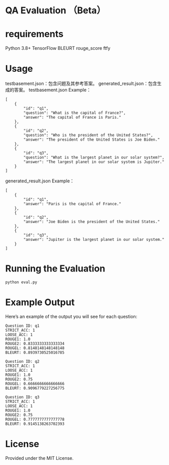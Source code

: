 # QA Evaluation （Beta）

# requirements
Python 3.8+
TensorFlow
BLEURT
rouge_score
ftfy

# Usage
testbasement.json：包含问题及其参考答案。
generated_result.json：包含生成的答案。
testbasement.json Example：
```
[
    {
        "id": "q1",
        "question": "What is the capital of France?",
        "answer": "The capital of France is Paris."
    },
    {
        "id": "q2",
        "question": "Who is the president of the United States?",
        "answer": "The president of the United States is Joe Biden."
    },
    {
        "id": "q3",
        "question": "What is the largest planet in our solar system?",
        "answer": "The largest planet in our solar system is Jupiter."
    }
]
```
generated_result.json Example：
```
[
    {
        "id": "q1",
        "answer": "Paris is the capital of France."
    },
    {
        "id": "q2",
        "answer": "Joe Biden is the president of the United States."
    },
    {
        "id": "q3",
        "answer": "Jupiter is the largest planet in our solar system."
    }
]

```
# Running the Evaluation
```
python eval.py
```
# Example Output
Here’s an example of the output you will see for each question:
```
Question ID: q1
STRICT_ACC: 1
LOOSE_ACC: 1
ROUGE1: 1.0
ROUGE2: 0.8333333333333334
ROUGEL: 0.8148148148148148
BLEURT: 0.8939730525016785

Question ID: q2
STRICT_ACC: 1
LOOSE_ACC: 1
ROUGE1: 1.0
ROUGE2: 0.75
ROUGEL: 0.6666666666666666
BLEURT: 0.9096779227256775

Question ID: q3
STRICT_ACC: 1
LOOSE_ACC: 1
ROUGE1: 1.0
ROUGE2: 0.75
ROUGEL: 0.7777777777777778
BLEURT: 0.9145138263702393
```
# License
Provided under the MIT License.

